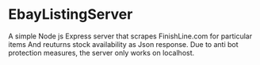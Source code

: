# EbayListingServer
A simple Node js Express server that scrapes FinishLine.com for particular items
And reuturns stock availability as Json response.
Due to anti bot protection measures, the server only works on localhost.
